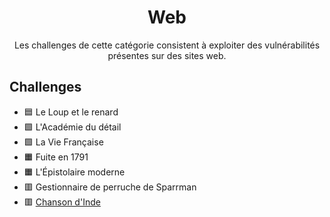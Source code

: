 <div align="center">
  <h1>Web</h1>
  <p>
    Les challenges de cette catégorie consistent à exploiter des vulnérabilités présentes sur des sites web.
  </p>
</div>

## Challenges

- 🟦 Le Loup et le renard
- 🟩 L'Académie du détail
- 🟩 La Vie Française
- 🟧 Fuite en 1791
- 🟧 L'Épistolaire moderne
- 🟥 Gestionnaire de perruche de Sparrman
- 🟥 [Chanson d'Inde](ChansonDInde)
